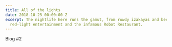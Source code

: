 ```yaml
---
title: All of the lights
date: 2018-10-25 00:00:00 Z
excerpt: The nightlife here runs the gamut, from rowdy izakayas and beer bars, to
  red-light entertainment and the infamous Robot Restaurant.
---
```


Blog #2